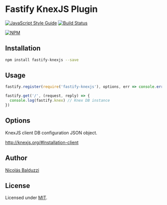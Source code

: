 # Fastify KnexJS Plugin

[![JavaScript Style Guide](https://img.shields.io/badge/code_style-standard-brightgreen.svg)](https://standardjs.com)
[![Build Status](https://travis-ci.org/nbalduzzi/fastify-knexjs.svg?branch=master)](https://travis-ci.org/nbalduzzi/fastify-knexjs)

[![NPM](https://nodei.co/npm/fastify-knexjs.png?downloads=true&downloadRank=true&stars=true)](https://nodei.co/npm/fastify-knexjs/)

## Installation

```bash
npm install fastify-knexjs --save
```

## Usage

```javascript
fastify.register(require('fastify-knexjs'), options, err => console.error(err))

fastify.get('/', (request, reply) => {
  console.log(fastify.knex) // Knex DB instance
})
```

## Options

KnexJS client DB configuration JSON object.

http://knexjs.org/#Installation-client

## Author

[Nicolás Balduzzi](nico.balduzzi@gmail.com)

## License

Licensed under [MIT](./LICENSE).
